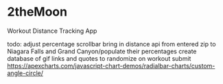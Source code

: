 # 2theMoon
Workout Distance Tracking App

todo:
adjust percentage scrollbar
bring in distance api from entered zip to Niagara Falls and Grand Canyon/populate their percentages
create database of gif links and quotes to randomize on workout submit
https://apexcharts.com/javascript-chart-demos/radialbar-charts/custom-angle-circle/

